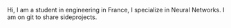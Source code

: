 Hi, I am a student in engineering in France, I specialize in Neural Networks.
I am on git to share sideprojects.

<!---
pierreHaslee/pierreHaslee is a ✨ special ✨ repository because its `README.md` (this file) appears on your GitHub profile.
You can click the Preview link to take a look at your changes.
--->
